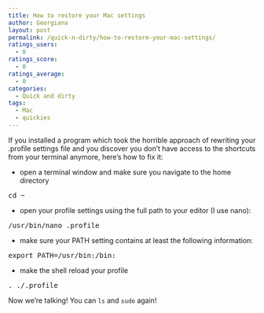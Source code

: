 ```yaml
---
title: How to restore your Mac settings
author: Georgiana
layout: post
permalink: /quick-n-dirty/how-to-restore-your-mac-settings/
ratings_users:
  - 0
ratings_score:
  - 0
ratings_average:
  - 0
categories:
  - Quick and dirty
tags:
  - Mac
  - quickies
---
```

If you installed a program which took the horrible approach of rewriting your .profile settings file and you discover you don&#8217;t have access to the shortcuts from your terminal anymore, here&#8217;s how to fix it:

  * open a terminal window and make sure you navigate to the home directory
<pre>cd ~</pre>

  * open your profile settings using the full path to your editor (I use nano):
<pre>/usr/bin/nano .profile</pre>

  * make sure your PATH setting contains at least the following information:
<pre>export PATH=/usr/bin:/bin:</pre>

  * make the shell reload your profile
<pre>. ./.profile</pre>

Now we&#8217;re talking! You can `ls` and `sudo` again!
